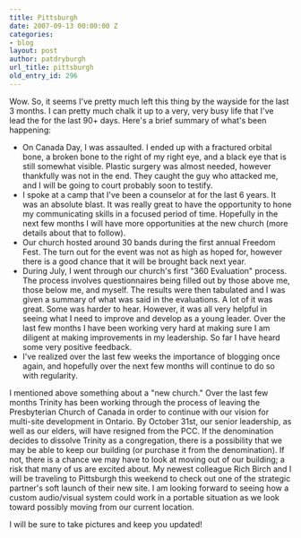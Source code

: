 ```yaml
---
title: Pittsburgh
date: 2007-09-13 00:00:00 Z
categories:
- blog
layout: post
author: patdryburgh
url_title: pittsburgh
old_entry_id: 296
---
```


Wow. So, it seems I've pretty much left this thing by the wayside for the last 3 months. I can pretty much chalk it up to a very, very busy life that I've lead the for the last 90+ days. Here's a brief summary of what's been happening:

- On Canada Day, I was assaulted. I ended up with a fractured orbital bone, a broken bone to the right of my right eye, and a black eye that is still somewhat visible. Plastic surgery was almost needed, however thankfully was not in the end. They caught the guy who attacked me, and I will be going to court probably soon to testify.
- I spoke at a camp that I've been a counselor at for the last 6 years. It was an absolute blast. It was really great to have the opportunity to hone my communicating skills in a focused period of time. Hopefully in the next few months I will have more opportunities at the new church (more details about that to follow).
- Our church hosted around 30 bands during the first annual Freedom Fest. The turn out for the event was not as high as hoped for, however there is a good chance that it will be brought back next year.
- During July, I went through our church's first "360 Evaluation" process. The process involves questionnaires being filled out by those above me, those below me, and myself. The results were then tabulated and I was given a summary of what was said in the evaluations. A lot of it was great. Some was harder to hear. However, it was all very helpful in seeing what I need to improve and develop as a young leader. Over the last few months I have been working very hard at making sure I am diligent at making improvements in my leadership. So far I have heard some very positive feedback.
- I've realized over the last few weeks the importance of blogging once again, and hopefully over the next few months will continue to do so with regularity.

I mentioned above something about a "new church." Over the last few months Trinity has been working through the process of leaving the Presbyterian Church of Canada in order to continue with our vision for multi-site development in Ontario. By October 31st, our senior leadership, as well as our elders, will have resigned from the PCC. If the denomination decides to dissolve Trinity as a congregation, there is a possibility that we may be able to keep our building (or purchase it from the denomination). If not, there is a chance we may have to look at moving out of our building; a risk that many of us are excited about. My newest colleague Rich Birch and I will be traveling to Pittsburgh this weekend to check out one of the strategic partner's soft launch of their new site. I am looking forward to seeing how a custom audio/visual system could work in a portable situation as we look toward possibly moving from our current location.

I will be sure to take pictures and keep you updated!